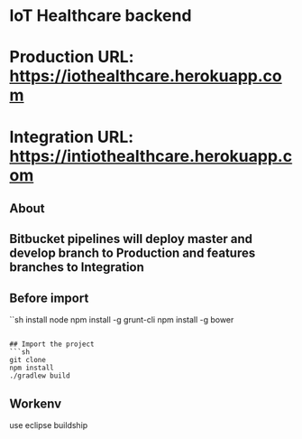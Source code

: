 #  IoT Healthcare backend

# Production URL: https://iothealthcare.herokuapp.com
# Integration URL: https://intiothealthcare.herokuapp.com

## About


## Bitbucket pipelines will deploy master and develop branch to Production and features branches to Integration
## Before import
``sh
install node
npm install -g grunt-cli
npm install -g bower
```

## Import the project
```sh
git clone
npm install
./gradlew build
```

## Workenv
use eclipse buildship